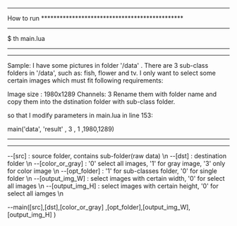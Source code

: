 ********************************************************************************************

How to run **********************************************

********************************************************************************************
$ th main.lua 




********************************************************************************************
********************************************************************************************

Sample:
I have some pictures in folder '/data' .
There are 3 sub-class folders in '/data', such as: fish, flower and tv.
I only want to select some certain images which must fit following requirements:

Image size :	1980x1289 
Channels: 	3
Rename them with folder name and copy them into the dstination folder with sub-class folder.

so that I modify parameters in main.lua in line 153:

  main('data',  'result' ,        3             , 1           ,1980,1289)

********************************************************************************************
********************************************************************************************
--[src] : 		source folder, contains sub-folder(raw data) \n
--[dst] : 		destination folder  \n
--[color_or_gray] : 	'0' select all images, '1' for gray image,    '3' only for color image  \n
--[opt_folder]    : 	'1' for sub-classes folder, '0' for single folder  \n
--[output_img_W] :      select images with certain width, '0' for select all images  \n
--[output_img_H] :	select images with certain height,  '0' for select all iamges  \n

--main([src],[dst],[color_or_gray] ,[opt_folder],[output_img_W],[output_img_H] )


